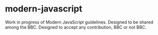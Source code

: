 modern-javascript
=================

Work in progress of Modern JavaScript guidelines. Designed to be shared among the BBC. Designed to accept any contribution, BBC or not BBC.
